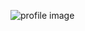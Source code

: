![profile image](https://avatars.githubusercontent.com/u/80953726?s=400&u=5fee5ca9f8dfa2301ae27ec5bb21fcfc0d03eca8&v=4)
